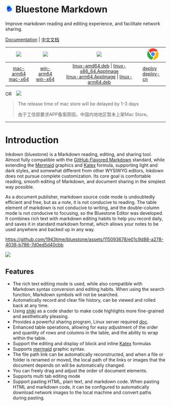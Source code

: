 <h1><img src="resources/icon.png" width="25"/> Bluestone Markdown</h1>
Improve markdown reading and editing experience, and facilitate network sharing.

[Documentation](https://doc.inkdown.me/book/inkdown/inkdown) | [中文文档](https://doc.inkdown.me/book/%E9%9D%92%E7%9F%B3%E4%BD%BF%E7%94%A8%E6%96%87%E6%A1%A3)

|                                                                               <img src="docs/assets/apple.svg" width="40">                                                                                |                                                                             <img src="docs/assets/windows.svg" width="40"/>                                                                              |                                                                                                                                                                                                                   <img src="docs/assets/linux.svg" width="40"/>                                                                                                                                                                                                                   | <img src="docs/assets/chrome.svg" width="36"/> |
| :-------------------------------------------------------------------------------------------------------------------------------------------------------------------------------------------------------: | :------------------------------------------------------------------------------------------------------------------------------------------------------------------------------------------------------: | :-------------------------------------------------------------------------------------------------------------------------------------------------------------------------------------------------------------------------------------------------------------------------------------------------------------------------------------------------------------------------------------------------------------------------------------------------------------------------------: | ---------------------------------------------- |
| [mac-arm64](https://github.com/1943time/bluestone/releases/latest/download/Bluestone-mac-arm64.dmg) <br/> [mac-x64](https://github.com/1943time/bluestone/releases/latest/download/Bluestone-mac-x64.dmg) | [win-arm64](https://github.com/1943time/bluestone/releases/latest/download/Bluestone-win-arm64.exe)<br/> [win-x64](https://github.com/1943time/bluestone/releases/latest/download/Bluestone-win-x64.exe) | [linux-amd64.deb](https://github.com/1943time/bluestone/releases/latest/download/Bluestone-linux-amd64.deb) \| [linux-x86_64.AppImage](https://github.com/1943time/bluestone/releases/latest/download/Bluestone-linux-x86_64.AppImage) <br/> [linux-arm64.AppImage](https://github.com/1943time/bluestone/releases/latest/download/Bluestone-linux-arm64.AppImage) \| [linux-arm64.deb](https://github.com/1943time/bluestone/releases/latest/download/Bluestone-linux-arm64.deb) | [deploy](https://doc.inkdown.me/book/inkdown/deploy-to-linux)<br/>[deploy-cn](https://doc.inkdown.me/book/%E9%9D%92%E7%9F%B3%E4%BD%BF%E7%94%A8%E6%96%87%E6%A1%A3/%E9%83%A8%E7%BD%B2%E8%87%B3linux) |

OR <a href="https://apps.apple.com/us/app/bluestone-markdown/id6451391474"><img src="docs/assets/mac-store.svg" style="width:120px;margin-left:10px"/></a>

> The release time of mac store will be delayed by 1-3 days
>
> 由于工信部要求APP备案原因，中国内地地区暂未上架Mac Store。

---

# Introduction

Inkdown (bluestone) is a Markdown reading, editing, and sharing tool. Almost fully compatible with the [GitHub Flavored Markdown](https://github.github.com/gfm/) standard, while extending the [Mermaid](https://mermaid.js.org/) graphics and [Katex](https://katex.org/) formula, supporting light and dark styles, and somewhat different from other WYSIWYG editors, Inkdown does not pursue complete customization. Its core goal is comfortable reading, smooth editing of Markdown, and document sharing in the simplest way possible.

As a document publisher, markdown source code mode is undoubtedly efficient and free,
but as a note, it is not conducive to reading.
The table element of markdown is not conducive to writing,
and the double-column mode is not conducive to focusing,
so the Bluestone Editor was developed. It combines rich text with markdown editing habits to help you record daily,
and saves it in standard markdown format, which allows your notes to be used anywhere and backed up in any way.

https://github.com/1943time/bluestone/assets/115093678/e01c9d88-a278-4038-b786-7d0ed5d40cbb

![](https://assets.inkdown.me/home/h1.png)

## Features

- The rich text editing mode is used, while also compatible with Markdown syntax conversion and editing habits. When using the search function, Markdown symbols will not be searched.
- Automatically record and clear file history, can be viewed and rolled back at any time.
- Using [shiki](https://github.com/shikijs/shiki) as a code shader to make code highlights more fine-grained and aesthetically pleasing.
- Provides a powerful sharing program, Linux server required [doc](https://doc.bluemd.me/doc/tAfxJPwODVe4i#sharing-service).
- Enhanced table operations, allowing for easy adjustment of the order and quantity of rows and columns in the table, and the ability to wrap within the table.
- Support the editing and display of block and inline [Katex](https://katex.org/) formulas
- Supports [mermaid](https://mermaid.js.org/) graphic syntax.
- The file path link can be automatically reconstructed, and when a file or folder is renamed or moved, the local path of the links or images that the document depends on will be automatically changed.
- You can freely drag and adjust the order of document elements.
- Supports multi tab editing mode
- Support pasting HTML, plain text, and markdown code. When pasting HTML and markdown code, it can be configured to automatically download network images to the local machine and convert paths during pasting.
